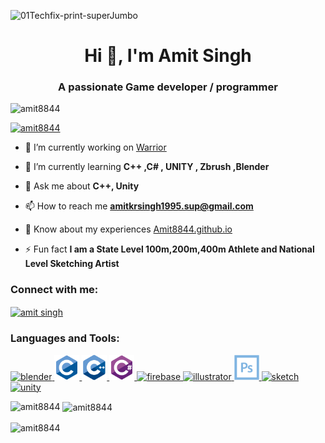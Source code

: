 
![01Techfix-print-superJumbo](https://user-images.githubusercontent.com/95414680/199918664-09f7476a-7ec1-456b-aeb9-77ec5b2ce9f7.gif)
<h1 align="center">Hi 👋, I'm Amit Singh</h1>
<h3 align="center">A passionate Game developer / programmer</h3>

<p align="left"> <img src="https://komarev.com/ghpvc/?username=amit8844&label=Profile%20views&color=0e75b6&style=flat" alt="amit8844" /> </p>

<p align="left"> <a href="https://github.com/ryo-ma/github-profile-trophy"><img src="https://github-profile-trophy.vercel.app/?username=amit8844" alt="amit8844" /></a> </p>

- 🔭 I’m currently working on [Warrior](https://github.com/Amit8844/Warrior)

- 🌱 I’m currently learning **C++ ,C# , UNITY , Zbrush ,Blender**

- 💬 Ask me about **C++, Unity**

- 📫 How to reach me **amitkrsingh1995.sup@gmail.com**

- 📄 Know about my experiences [Amit8844.github.io](Amit8844.github.io)

- ⚡ Fun fact **I am a State Level 100m,200m,400m Athlete and National Level Sketching Artist**

<h3 align="left">Connect with me:</h3>
<p align="left">
<a href="https://linkedin.com/in/amit singh" target="blank"><img align="center" src="https://raw.githubusercontent.com/rahuldkjain/github-profile-readme-generator/master/src/images/icons/Social/linked-in-alt.svg" alt="amit singh" height="30" width="40" /></a>
</p>

<h3 align="left">Languages and Tools:</h3>
<p align="left"> <a href="https://www.blender.org/" target="_blank" rel="noreferrer"> <img src="https://download.blender.org/branding/community/blender_community_badge_white.svg" alt="blender" width="40" height="40"/> </a> <a href="https://www.cprogramming.com/" target="_blank" rel="noreferrer"> <img src="https://raw.githubusercontent.com/devicons/devicon/master/icons/c/c-original.svg" alt="c" width="40" height="40"/> </a> <a href="https://www.w3schools.com/cpp/" target="_blank" rel="noreferrer"> <img src="https://raw.githubusercontent.com/devicons/devicon/master/icons/cplusplus/cplusplus-original.svg" alt="cplusplus" width="40" height="40"/> </a> <a href="https://www.w3schools.com/cs/" target="_blank" rel="noreferrer"> <img src="https://raw.githubusercontent.com/devicons/devicon/master/icons/csharp/csharp-original.svg" alt="csharp" width="40" height="40"/> </a> <a href="https://firebase.google.com/" target="_blank" rel="noreferrer"> <img src="https://www.vectorlogo.zone/logos/firebase/firebase-icon.svg" alt="firebase" width="40" height="40"/> </a> <a href="https://www.adobe.com/in/products/illustrator.html" target="_blank" rel="noreferrer"> <img src="https://www.vectorlogo.zone/logos/adobe_illustrator/adobe_illustrator-icon.svg" alt="illustrator" width="40" height="40"/> </a> <a href="https://www.photoshop.com/en" target="_blank" rel="noreferrer"> <img src="https://raw.githubusercontent.com/devicons/devicon/master/icons/photoshop/photoshop-line.svg" alt="photoshop" width="40" height="40"/> </a> <a href="https://www.sketch.com/" target="_blank" rel="noreferrer"> <img src="https://www.vectorlogo.zone/logos/sketchapp/sketchapp-icon.svg" alt="sketch" width="40" height="40"/> </a> <a href="https://unity.com/" target="_blank" rel="noreferrer"> <img src="https://www.vectorlogo.zone/logos/unity3d/unity3d-icon.svg" alt="unity" width="40" height="40"/> </a> </p>

<p><img align="left" src="https://github-readme-stats.vercel.app/api/top-langs?username=amit8844&show_icons=true&locale=en&layout=compact" alt="amit8844" /></p>

<p>&nbsp;<img align="center" src="https://github-readme-stats.vercel.app/api?username=amit8844&show_icons=true&locale=en" alt="amit8844" /></p>

<p><img align="center" src="https://github-readme-streak-stats.herokuapp.com/?user=amit8844&" alt="amit8844" /></p>
